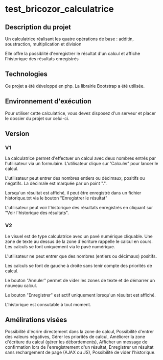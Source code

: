 # test_bricozor_calculatrice

## Description du projet

Un calculatrice réalisant les quatre opérations de base : additin, soustraction, multiplication et division

Elle offre la possiblité d'enregistrer le résultat d'un calcul et affiche l'historique des résultats enregistrés

## Technologies

Ce projet a été développé en php.
La librairie Bootstrap a été utilisée.

## Environnement d'exécution

Pour utiliser cette calculatrice, vous devez disposez d'un serveur et placer le dossier du projet sur celui-ci.

## Version
### V1
La calculatrice permet d'effectuer un calcul avec deux nombres entrés par l'utilisateur via un formulaire.
L'utilisateur clique sur 'Calculer' pour lancer le calcul.

L'utilisateur peut entrer des nombres entiers ou décimaux, positifs ou négatifs. La décimale est marquée par un point ".".

Lorsqu'un résultat est affiché, il peut être enregistré dans un fichier historique.txt via le bouton "Enregistrer le résultat"

L'utilisateur peut voir l'historique des résultats enregistrés en cliquant sur "Voir l'historique des résultats".

### V2
Le visuel est de type calculatrice avec un pavé numérique cliquable.
Une zone de texte au dessus de la zone d'écriture rappelle le calcul en cours. 
Les calculs se font uniquement via le pavé numérique.

L'utilisateur ne peut entrer que des nombres (entiers ou décimaux) positifs.

Les calculs se font de gauche à droite sans tenir compte des priorités de calcul.

Le bouton "Annuler" permet de vider les zones de texte et de démarrer un nouveau calcul.

Le bouton "Enregistrer" est actif uniquement lorsqu'un résultat est affiché.

L'historique est consutable à tout moment.

## Amélirations visées
Possibilité d'écrire directement dans la zone de calcul,
Possibilité d'entrer des valeurs négatives,
Gérer les priorités de calcul,
Améliorer la zone d'écriture du calcul (gérer les débordements),
Afficher un message de confirmation lors de l'enregistrement d'un résultat,
Enregistrer un résultat sans rechargement de page (AJAX ou JS),
Possibilité de vider l'historique.

